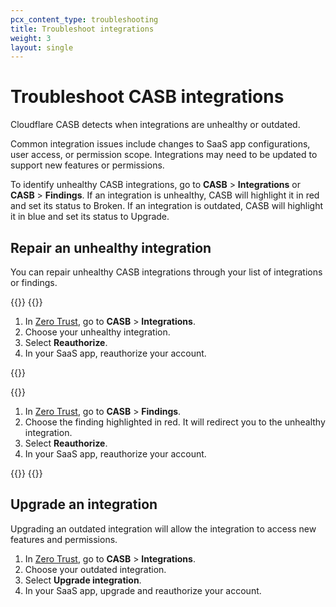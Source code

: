 ```yaml
---
pcx_content_type: troubleshooting
title: Troubleshoot integrations
weight: 3
layout: single
---
```


# Troubleshoot CASB integrations

Cloudflare CASB detects when integrations are unhealthy or outdated.

Common integration issues include changes to SaaS app configurations, user access, or permission scope. Integrations may need to be updated to support new features or permissions.

To identify unhealthy CASB integrations, go to **CASB** > **Integrations** or **CASB** > **Findings**. If an integration is unhealthy, CASB will highlight it in red and set its status to Broken. If an integration is outdated, CASB will highlight it in blue and set its status to Upgrade.

## Repair an unhealthy integration

You can repair unhealthy CASB integrations through your list of integrations or findings.

{{<tabs labels="Integrations | Findings">}}
{{<tab label="integrations" no-code="true">}}

1. In [Zero Trust](https://one.dash.cloudflare.com/), go to **CASB** > **Integrations**.
2. Choose your unhealthy integration.
3. Select **Reauthorize**.
4. In your SaaS app, reauthorize your account.

{{</tab>}}

{{<tab label="findings" no-code="true">}}

1. In [Zero Trust](https://one.dash.cloudflare.com/), go to **CASB** > **Findings**.
2. Choose the finding highlighted in red. It will redirect you to the unhealthy integration.
3. Select **Reauthorize**.
4. In your SaaS app, reauthorize your account.

{{</tab>}}
{{</tabs>}}

## Upgrade an integration

Upgrading an outdated integration will allow the integration to access new features and permissions.

1. In [Zero Trust](https://one.dash.cloudflare.com/), go to **CASB** > **Integrations**.
2. Choose your outdated integration.
3. Select **Upgrade integration**.
4. In your SaaS app, upgrade and reauthorize your account.

